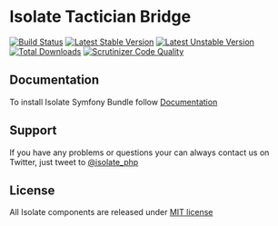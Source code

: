 # Isolate Tactician Bridge

[![Build Status](https://travis-ci.org/isolate-org/tactician-bridge.svg?branch=master)](https://travis-ci.org/isolate-org/tactician-bridge)
[![Latest Stable Version](https://poser.pugx.org/isolate/tactician-bridge/version.svg)](https://packagist.org/packages/isolate/tactician-bridge)
[![Latest Unstable Version](https://poser.pugx.org/isolate/tactician-bridge/v/unstable.svg)](//packagist.org/packages/isolate/tactician-bridge)
[![Total Downloads](https://poser.pugx.org/isolate/tactician-bridge/downloads.svg)](https://packagist.org/packages/isolate/tactician-bridge)
[![Scrutinizer Code Quality](https://scrutinizer-ci.com/g/isolate-org/tactician-bridge/badges/quality-score.png?b=master)](https://scrutinizer-ci.com/g/isolate-org/tactician-bridge/?branch=master)

## Documentation

To install Isolate Symfony Bundle follow [Documentation]

## Support

If you have any problems or questions your can always contact us on Twitter, just tweet to [@isolate_php]

## License

All Isolate components are released under [MIT license]

[Documentation]: http://docs.isolate-project.org/en/latest/tactician/bridge/index.html
[@isolate_php]: https://twitter.com/isolate_php
[MIT license]: LICENSE
